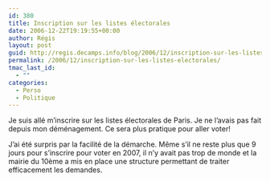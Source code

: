 ```yaml
---
id: 380
title: Inscription sur les listes électorales
date: 2006-12-22T19:19:55+00:00
author: Régis
layout: post
guid: http://regis.decamps.info/blog/2006/12/inscription-sur-les-listes-electorales/
permalink: /2006/12/inscription-sur-les-listes-electorales/
tmac_last_id:
  - ""
categories:
  - Perso
  - Politique
---
```

Je suis allé m&rsquo;inscrire sur les listes électorales de Paris. Je ne l&rsquo;avais pas fait depuis mon déménagement. Ce sera plus pratique pour aller voter!

J&rsquo;ai été surpris par la facilité de la démarche. Même s&rsquo;il ne reste plus que 9 jours pour s&rsquo;inscrire pour voter en 2007, il n&rsquo;y avait pas trop de monde et la mairie du 10ème a mis en place une structure permettant de traiter efficacement les demandes.